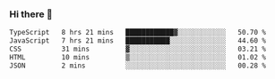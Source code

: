 ### Hi there 👋

<!--
**zhengis-alinur/zhengis-alinur** is a ✨ _special_ ✨ repository because its `README.md` (this file) appears on your GitHub profile.

Here are some ideas to get you started:

- 🔭 I’m currently working on ...
- 🌱 I’m currently learning ...
- 👯 I’m looking to collaborate on ...
- 🤔 I’m looking for help with ...
- 💬 Ask me about ...
- 📫 How to reach me: ...
- 😄 Pronouns: ...
- ⚡ Fun fact: ...
-->

<!--START_SECTION:waka-->

```txt
TypeScript   8 hrs 21 mins   ████████████▓░░░░░░░░░░░░   50.70 %
JavaScript   7 hrs 21 mins   ███████████░░░░░░░░░░░░░░   44.60 %
CSS          31 mins         ▓░░░░░░░░░░░░░░░░░░░░░░░░   03.21 %
HTML         10 mins         ▒░░░░░░░░░░░░░░░░░░░░░░░░   01.02 %
JSON         2 mins          ░░░░░░░░░░░░░░░░░░░░░░░░░   00.28 %
```

<!--END_SECTION:waka-->
